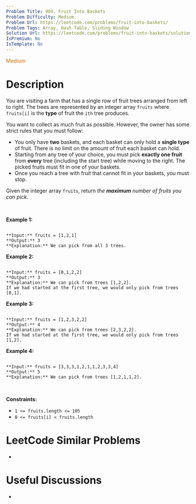 ```yaml
---
Problem Title: 904. Fruit Into Baskets
Problem Difficulty: Medium
Problem Url: https://leetcode.com/problems/fruit-into-baskets/
Problem Tags: Array, Hash Table, Sliding Window
Solution Url: https://leetcode.com/problems/fruit-into-baskets/solution/
IsPremium: No
IsTemplate: No
---
```


<span style="color: rgb(239, 108, 0);">Medium</span>

# Description

You are visiting a farm that has a single row of fruit trees arranged from left to right. The trees are represented by an integer array `fruits` where `fruits[i]` is the **type** of fruit the `ith` tree produces.


You want to collect as much fruit as possible. However, the owner has some strict rules that you must follow:


* You only have **two** baskets, and each basket can only hold a **single type** of fruit. There is no limit on the amount of fruit each basket can hold.
* Starting from any tree of your choice, you must pick **exactly one fruit** from **every** tree (including the start tree) while moving to the right. The picked fruits must fit in one of your baskets.
* Once you reach a tree with fruit that cannot fit in your baskets, you must stop.


Given the integer array `fruits`, return *the **maximum** number of fruits you can pick*.


 


**Example 1:**



```

**Input:** fruits = [1,2,1]
**Output:** 3
**Explanation:** We can pick from all 3 trees.

```

**Example 2:**



```

**Input:** fruits = [0,1,2,2]
**Output:** 3
**Explanation:** We can pick from trees [1,2,2].
If we had started at the first tree, we would only pick from trees [0,1].

```

**Example 3:**



```

**Input:** fruits = [1,2,3,2,2]
**Output:** 4
**Explanation:** We can pick from trees [2,3,2,2].
If we had started at the first tree, we would only pick from trees [1,2].

```

**Example 4:**



```

**Input:** fruits = [3,3,3,1,2,1,1,2,3,3,4]
**Output:** 5
**Explanation:** We can pick from trees [1,2,1,1,2].

```

 


**Constraints:**


* `1 <= fruits.length <= 105`
* `0 <= fruits[i] < fruits.length`




# LeetCode Similar Problems

- []()

# Useful Discussions

- []()
